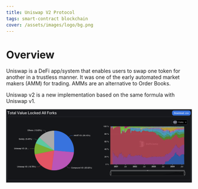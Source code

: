 ```yaml
---
title: Uniswap V2 Protocol
tags: smart-contract blockchain
cover: /assets/images/logo/bg.png
---
```


# Overview

Uniswap is a DeFi app/system that enables users to swap one token for another in a trustless manner. It was one of the early automated market makers (AMM) for trading. AMMs are an alternative to Order Books.

Uniswap v2 is a new implementation based on the same formula with Uniswap v1. 

![Total value locked all forks from 2020 to 2024](/assets/images/uniswap/forked.png)
